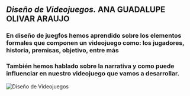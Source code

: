## *Diseño de Videojuegos.* ANA GUADALUPE OLIVAR ARAUJO
### En diseño de juegfos hemos aprendido sobre los elementos formales que componen un videojuego como: los jugadores, historia, premisas, objetivo, entre más
### También hemos hablado sobre la narrativa y como puede influenciar en nuestro videojuego que vamos a desarrollar.

![Diseño de Videojuegos](https://uniat.edu.mx/wp-content/uploads/2024/07/universidad_licenciatura_videojuegos.jpg)